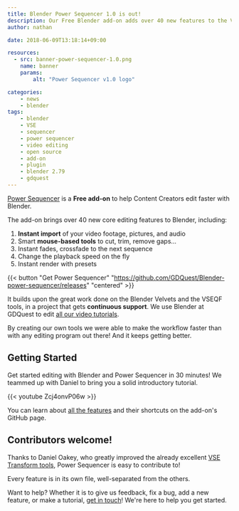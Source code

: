 ```yaml
---
title: Blender Power Sequencer 1.0 is out!
description: Our Free Blender add-on adds over 40 new features to the Video Sequence Editor, including smart mouse-based cut and trim tools, instant imports, and more!
author: nathan

date: 2018-06-09T13:18:14+09:00

resources:
  - src: banner-power-sequencer-1.0.png
    name: banner
    params:
        alt: "Power Sequencer v1.0 logo"

categories:
    - news
    - blender
tags:
    - blender
    - VSE
    - sequencer
    - power sequencer
    - video editing
    - open source
    - add-on
    - plugin
    - blender 2.79
    - gdquest
---
```


[Power Sequencer](/blender/power-sequencer) is a **Free add-on** to help Content Creators edit faster with Blender.

The add-on brings over 40 new core editing features to Blender, including:

1. **Instant import** of your video footage, pictures, and audio
1. Smart **mouse-based tools** to cut, trim, remove gaps...
1. Instant fades, crossfade to the next sequence
1. Change the playback speed on the fly
1. Instant render with presets

{{< button "Get Power Sequencer" "https://github.com/GDQuest/Blender-power-sequencer/releases" "centered" >}}

It builds upon the great work done on the Blender Velvets and the VSEQF tools, in a project that gets **continuous support**.
We use Blender at GDQuest to edit [all our video tutorials](http://youtube.com/c/gdquest).

By creating our own tools we were able to make the workflow faster than with any editing program out there!
And it keeps getting better.

## Getting Started

Get started editing with Blender and Power Sequencer in 30 minutes!
We teammed up with Daniel to bring you a solid introductory tutorial.

{{< youtube Zcj4onvP06w >}}

You can learn about [all the features](https://github.com/GDQuest/Blender-power-sequencer/#operators) and their shortcuts on the add-on's GitHub page.


## Contributors welcome!

Thanks to Daniel Oakey, who greatly improved the already excellent [VSE Transform tools](https://github.com/doakey3/VSE_Transform_Tools), Power Sequencer is easy to contribute to!

Every feature is in its own file, well-separated from the others.

Want to help? Whether it is to give us feedback, fix a bug, add a new feature, or make a tutorial, [get in touch](https://github.com/GDQuest/Blender-power-sequencer/issues)! We're here to help you get started.
